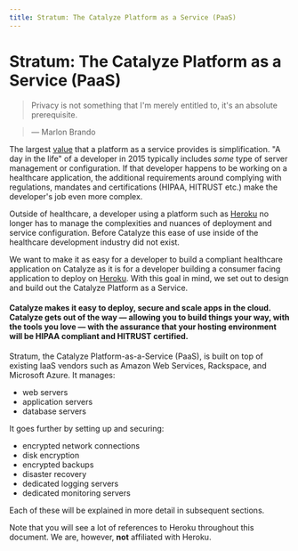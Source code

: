 ```yaml
---
title: Stratum: The Catalyze Platform as a Service (PaaS)
---
```


# Stratum: The Catalyze Platform as a Service (PaaS)

> Privacy is not something that I'm merely entitled to, it's an absolute prerequisite.

> — Marlon Brando

The largest [value](//www.quora.com/In-lay-man-terms-what-is-the-value-that-Heroku-brings-to-the-user-I-presume-that-anyone-can-install-and-host-Ruby-on-any-servers-Then-what-makes-Heroku-so-special) that a platform as a service provides is simplification. "A day in the life" of a developer in 2015 typically includes *some* type of server management or configuration. If that developer happens to be working on a healthcare application, the additional requirements around complying with regulations, mandates and certifications (HIPAA, HITRUST etc.) make the developer's job even more complex.

Outside of healthcare, a developer using a platform such as [Heroku](//www.heroku.com) no longer has to manage the complexities and nuances of deployment and service configuration. Before Catalyze this ease of use inside of the healthcare development industry did not exist.

We want to make it as easy for a developer to build a compliant healthcare application on Catalyze as it is for a developer building a consumer facing application to deploy on [Heroku](http://www.heroku.com). With this goal in mind, we set out to design and build out the Catalyze Platform as a Service.

#### Catalyze makes it easy to deploy, secure and scale apps in the cloud. Catalyze gets out of the way — allowing you to build things your way, with the tools you love — with the assurance that your hosting environment will be HIPAA compliant and HITRUST certified.

Stratum, the Catalyze Platform-as-a-Service (PaaS), is built on top of existing IaaS vendors such as Amazon Web Services, Rackspace, and Microsoft Azure. It manages:

* web servers
* application servers
* database servers

It goes further by setting up and securing:

* encrypted network connections
* disk encryption
* encrypted backups
* disaster recovery
* dedicated logging servers
* dedicated monitoring servers

Each of these will be explained in more detail in subsequent sections.

Note that you will see a lot of references to Heroku throughout this document. We are, however, **not** affiliated with Heroku.
